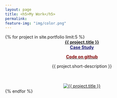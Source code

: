 ```yaml
---
layout: page
title: <h5>My Work</h5>
permalink: 
feature-img: "img/color.png"
---
```


<div class="work">
  {% for project in site.portfolio limit:5 %}
    <div class="project" style="text-align:center;" >
		  <a href="{{ project.url | prepend: site.baseurl }}"><strong>{{ project.title }}</strong></a>
		<div class="project-path">
		  <a href="{{ project.url | prepend: site.baseurl }}" style="color:#191970"><strong>Case Study</strong></a>
    </div>
		<div class="github-path">
		  <a href="{{ project.github-path }}">
			<p style="color:#800000"><strong>Code on github</strong></p></a>
    </div>	
    <div class="project-description">
      <a href="{{ project.url | prepend: site.baseurl }}"></a>
      <p>{{ project.short-description }}</p>
    </div>
	  <br><br>
    <div class="project-thumb">
      <a href="{{ project.url | prepend: site.baseurl }}">
        <img src="{{ project.thumbnail-path }}" alt="{{ project.title }}">
      </a>
    </div>
    </div>
  {% endfor %}
</div>

